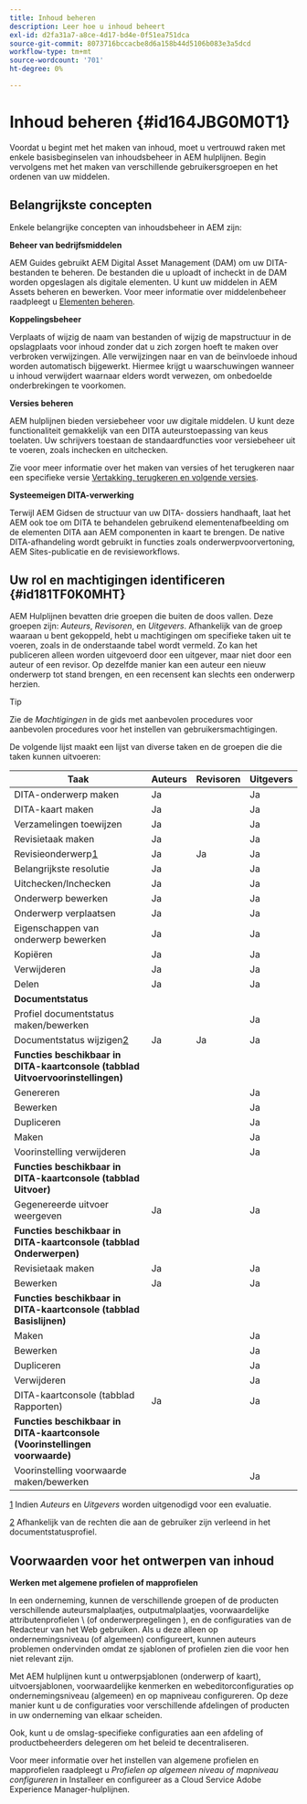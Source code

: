 ```yaml
---
title: Inhoud beheren
description: Leer hoe u inhoud beheert
exl-id: d2fa31a7-a8ce-4d17-bd4e-0f51ea751dca
source-git-commit: 8073716bccacbe8d6a158b44d5106b083e3a5dcd
workflow-type: tm+mt
source-wordcount: '701'
ht-degree: 0%

---
```


# Inhoud beheren {#id164JBG0M0T1}

Voordat u begint met het maken van inhoud, moet u vertrouwd raken met enkele basisbeginselen van inhoudsbeheer in AEM hulplijnen. Begin vervolgens met het maken van verschillende gebruikersgroepen en het ordenen van uw middelen.

## Belangrijkste concepten

Enkele belangrijke concepten van inhoudsbeheer in AEM zijn:

**Beheer van bedrijfsmiddelen**

AEM Guides gebruikt AEM Digital Asset Management \(DAM\) om uw DITA-bestanden te beheren. De bestanden die u uploadt of incheckt in de DAM worden opgeslagen als digitale elementen. U kunt uw middelen in AEM Assets beheren en bewerken. Voor meer informatie over middelenbeheer raadpleegt u [Elementen beheren](https://experienceleague.adobe.com/docs/experience-manager-cloud-service/content/assets/manage/manage-digital-assets.html?lang=en).

**Koppelingsbeheer**

Verplaats of wijzig de naam van bestanden of wijzig de mapstructuur in de opslagplaats voor inhoud zonder dat u zich zorgen hoeft te maken over verbroken verwijzingen. Alle verwijzingen naar en van de beïnvloede inhoud worden automatisch bijgewerkt. Hiermee krijgt u waarschuwingen wanneer u inhoud verwijdert waarnaar elders wordt verwezen, om onbedoelde onderbrekingen te voorkomen.

**Versies beheren**

AEM hulplijnen bieden versiebeheer voor uw digitale middelen. U kunt deze functionaliteit gemakkelijk van een DITA auteurstoepassing van keus toelaten. Uw schrijvers toestaan de standaardfuncties voor versiebeheer uit te voeren, zoals inchecken en uitchecken.

Zie voor meer informatie over het maken van versies of het terugkeren naar een specifieke versie [Vertakking, terugkeren en volgende versies](web-editor-preview-topics.md#id193PG0Y051X).

**Systeemeigen DITA-verwerking**

Terwijl AEM Gidsen de structuur van uw DITA- dossiers handhaaft, laat het AEM ook toe om DITA te behandelen gebruikend elementenafbeelding om de elementen DITA aan AEM componenten in kaart te brengen. De native DITA-afhandeling wordt gebruikt in functies zoals onderwerpvoorvertoning, AEM Sites-publicatie en de revisieworkflows.

## Uw rol en machtigingen identificeren {#id181TF0K0MHT}

AEM Hulplijnen bevatten drie groepen die buiten de doos vallen. Deze groepen zijn: *Auteurs*, *Revisoren*, en *Uitgevers*. Afhankelijk van de groep waaraan u bent gekoppeld, hebt u machtigingen om specifieke taken uit te voeren, zoals in de onderstaande tabel wordt vermeld. Zo kan het publiceren alleen worden uitgevoerd door een uitgever, maar niet door een auteur of een revisor. Op dezelfde manier kan een auteur een nieuw onderwerp tot stand brengen, en een recensent kan slechts een onderwerp herzien.

>[!TIP]
>
> Zie de *Machtigingen* in de gids met aanbevolen procedures voor aanbevolen procedures voor het instellen van gebruikersmachtigingen.

De volgende lijst maakt een lijst van diverse taken en de groepen die die taken kunnen uitvoeren:

| Taak | Auteurs | Revisoren | Uitgevers |
|----|-------|---------|----------|
| DITA-onderwerp maken | Ja |   | Ja |
| DITA-kaart maken | Ja |   | Ja |
| Verzamelingen toewijzen | Ja |   | Ja |
| Revisietaak maken | Ja |   | Ja |
| Revisieonderwerp[1](#fntarg_1) | Ja | Ja | Ja |
| Belangrijkste resolutie | Ja |   | Ja |
| Uitchecken/Inchecken | Ja |   | Ja |
| Onderwerp bewerken | Ja |   | Ja |
| Onderwerp verplaatsen | Ja |   | Ja |
| Eigenschappen van onderwerp bewerken | Ja |   | Ja |
| Kopiëren | Ja |   | Ja |
| Verwijderen | Ja |   | Ja |
| Delen | Ja |   | Ja |
| **Documentstatus** |
| Profiel documentstatus maken/bewerken |   |   | Ja |
| Documentstatus wijzigen[2](#fntarg_2) | Ja | Ja | Ja |
| **Functies beschikbaar in DITA-kaartconsole \(tabblad Uitvoervoorinstellingen\)** |
| Genereren |   |   | Ja |
| Bewerken |   |   | Ja |
| Dupliceren |   |   | Ja |
| Maken |   |   | Ja |
| Voorinstelling verwijderen |   |   | Ja |
| **Functies beschikbaar in DITA-kaartconsole \(tabblad Uitvoer\)** |
| Gegenereerde uitvoer weergeven | Ja |   | Ja |
| **Functies beschikbaar in DITA-kaartconsole \(tabblad Onderwerpen\)** |
| Revisietaak maken | Ja |   | Ja |
| Bewerken | Ja |   | Ja |
| **Functies beschikbaar in DITA-kaartconsole \(tabblad Basislijnen\)** |
| Maken |   |   | Ja |
| Bewerken |   |   | Ja |
| Dupliceren |   |   | Ja |
| Verwijderen |   |   | Ja |
| DITA-kaartconsole \(tabblad Rapporten\) | Ja |   | Ja |
| **Functies beschikbaar in DITA-kaartconsole \(Voorinstellingen voorwaarde\)** |
| Voorinstelling voorwaarde maken/bewerken |   |   | Ja |

[1](#fnsrc_1) Indien *Auteurs* en *Uitgevers* worden uitgenodigd voor een evaluatie.

[2](#fnsrc_2) Afhankelijk van de rechten die aan de gebruiker zijn verleend in het documentstatusprofiel.

## Voorwaarden voor het ontwerpen van inhoud

**Werken met algemene profielen of mapprofielen**

In een onderneming, kunnen de verschillende groepen of de producten verschillende auteursmalplaatjes, outputmalplaatjes, voorwaardelijke attributenprofielen \ (of onderwerpregelingen \), en de configuraties van de Redacteur van het Web gebruiken. Als u deze alleen op ondernemingsniveau \(of algemeen\) configureert, kunnen auteurs problemen ondervinden omdat ze sjablonen of profielen zien die voor hen niet relevant zijn.

Met AEM hulplijnen kunt u ontwerpsjablonen \(onderwerp of kaart\), uitvoersjablonen, voorwaardelijke kenmerken en webeditorconfiguraties op ondernemingsniveau \(algemeen\) en op mapniveau configureren. Op deze manier kunt u de configuraties voor verschillende afdelingen of producten in uw onderneming van elkaar scheiden.

Ook, kunt u de omslag-specifieke configuraties aan een afdeling of productbeheerders delegeren om het beleid te decentraliseren.

Voor meer informatie over het instellen van algemene profielen en mapprofielen raadpleegt u *Profielen op algemeen niveau of mapniveau configureren* in Installeer en configureer as a Cloud Service Adobe Experience Manager-hulplijnen.
